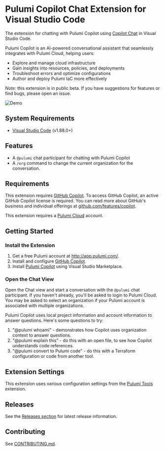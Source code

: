 # Pulumi Copilot Chat Extension for Visual Studio Code

The extension for chatting with Pulumi Copilot using [Copilot Chat](https://code.visualstudio.com/docs/copilot/copilot-chat) in Visual Studio Code.

Pulumi Copilot is an AI-powered conversational assistant that seamlessly integrates with Pulumi Cloud, helping users:

- Explore and manage cloud infrastructure
- Gain insights into resources, policies, and deployments
- Troubleshoot errors and optimize configurations
- Author and deploy Pulumi IaC more effectively

_Note_: this extension is in public beta. If you have suggestions for features or find bugs, please open an issue.

![Demo](images/docs/copilot_demo.gif)

## System Requirements

- [Visual Studio Code](https://code.visualstudio.com/) (v1.88.0+)

## Features

- A `@pulumi` chat participant for chatting with Pulumi Copilot 
- A `/org` command to change the current organization for the conversation.

## Requirements

This extension requires [GitHub Copilot](https://github.com/features/copilot?editor=vscode). To access GitHub Copilot, an active GitHub Copilot license is required. You can read more about GitHub's business and individual offerings at [github.com/features/copilot](https://github.com/features/copilot).

This extension requires a [Pulumi Cloud](http://app.pulumi.com/) account.

## Getting Started

### Install the Extension

1. Get a free Pulumi account at http://app.pulumi.com/.
2. Install and configure [GitHub Copilot](https://code.visualstudio.com/docs/copilot/setup).
3. Install [Pulumi Copilot](https://marketplace.visualstudio.com/items?itemName=pulumi.pulumi-vscode-copilot) using Visual Studio Marketplace.

### Open the Chat View

Open the Chat view and start a conversation with the `@pulumi` chat participant. If you haven't already,
you'll be asked to login to Pulumi Cloud.  You may be asked to select an organization if your Pulumi account
is associated with multiple organizations.

Pulumi Copilot uses local project information and account information to answer questions. Here's some questions to try:

1. "@pulumi whoami" - demonstrates how Copilot uses organization context to answer questions.
2. "@pulumi explain this" - do this with an open file, to see how Copilot understands code references.
3. "@pulumi convert to Pulumi code" - do this with a Terraform configuration or code from another tool.

## Extension Settings

This extension uses various configuration settings from the
[Pulumi Tools](https://marketplace.visualstudio.com/items?itemName=pulumi.pulumi-vscode-copilot) extension.

## Releases

See the [Releases section](https://github.com/pulumi/pulumi-vscode-copilot/releases) for latest release information.

## Contributing

See [CONTRIBUTING.md](CONTRIBUTING.md).

